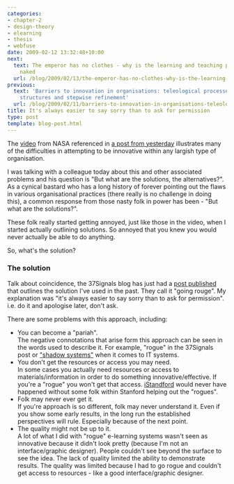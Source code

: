 ```yaml
---
categories:
- chapter-2
- design-theory
- elearning
- thesis
- webfuse
date: 2009-02-12 13:32:48+10:00
next:
  text: The emperor has no clothes - why is the learning and teaching peformance fund
    naked
  url: /blog/2009/02/13/the-emperor-has-no-clothes-why-is-the-learning-and-teaching-peformance-fund-naked/
previous:
  text: 'Barriers to innovation in organisations: teleological processes, organisational
    structures and stepwise refinement'
  url: /blog/2009/02/11/barriers-to-innovation-in-organisations-teleological-processes-organisational-structures-and-stepwise-refinement/
title: It's always easier to say sorry than to ask for permission
type: post
template: blog-post.html
---
```

The [video](http://www.youtube.com/watch?v=_424YskAfew) from NASA referenced in [a post from yesterday](/blog/2009/02/11/barriers-to-innovation-in-organisations-teleological-processes-organisational-structures-and-stepwise-refinement/) illustrates many of the difficulties in attempting to be innovative within any largish type of organisation.

I was talking with a colleague today about this and other associated problems and his question is "But what are the solutions, the alternatives?". As a cynical bastard who has a long history of forever pointing out the flaws in various organisational practices (there really is no challenge in doing this), a common response from those nasty folk in power has been - "But what are the solutions?".

These folk really started getting annoyed, just like those in the video, when I started actually outlining solutions. So annoyed that you knew you would never actually be able to do anything.

So, what's the solution?

### The solution

Talk about coincidence, the 37Signals blog has just had a [post published](http://www.37signals.com/svn/posts/1572-going-rogue-inside-a-big-company-a-la-best-buy) that outlines the solution I've used in the past. They call it "going rouge". My explanation was "it's always easier to say sorry than to ask for permission". i.e. do it and apologise later, don't ask.

There are some problems with this approach, including:

- You can become a "pariah".  
    The negative connotations that arise form this approach can be seen in the words used to describe it. For example, "rogue" in the 37Signals post or ["shadow systems"](http://emergentresearchers.wordpress.com/2009/01/29/shadow-systems-not-the-demons-is-and-it-folk-make-them-out-to-be/) when it comes to IT systems.
- You don't get the resources or access you may need.  
    In some cases you actually need resources or access to materials/information in order to do something innovative/effective. If you're a "rogue" you won't get that access. [iStandford](http://www.time.com/time/business/article/0,8599,1869169,00.html) would never have happened without some folk within Stanford helping out the "rogues".
- Folk may never ever get it.  
    If you're approach is so different, folk may never understand it. Even if you show some early results, in the long run the established perspectives will rule. Especially because of the next point.
- The quality might not be up to it.  
    A lot of what I did with "rogue" e-learning systems wasn't seen as innovative because it didn't look pretty (because I'm not an interface/graphic designer). People couldn't see beyond the surface to see the idea. The lack of quality limited the ability to demonstrate results. The quality was limited because I had to go rogue and couldn't get access to resources - like a good interface/graphic designer.
